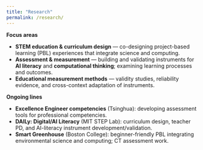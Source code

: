 ```yaml
---
title: "Research"
permalink: /research/
---
```


**Focus areas**
- **STEM education & curriculum design** — co-designing project-based learning (PBL) experiences that integrate science and computing.
- **Assessment & measurement** — building and validating instruments for **AI literacy** and **computational thinking**; examining learning processes and outcomes.
- **Educational measurement methods** — validity studies, reliability evidence, and cross-context adaptation of instruments.

**Ongoing lines**
- **Excellence Engineer competencies** (Tsinghua): developing assessment tools for professional competencies.
- **DAILy: Digital/AI Literacy** (MIT STEP Lab): curriculum design, teacher PD, and AI-literacy instrument development/validation.
- **Smart Greenhouse** (Boston College): beginner-friendly PBL integrating environmental science and computing; CT assessment work.
